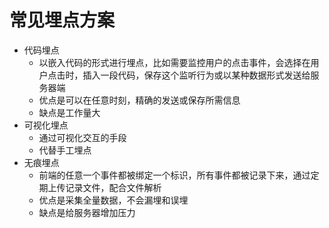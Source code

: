 # 常见埋点方案
- 代码埋点
  - 以嵌入代码的形式进行埋点，比如需要监控用户的点击事件，会选择在用户点击时，插入一段代码，保存这个监听行为或以某种数据形式发送给服务器端
  - 优点是可以在任意时刻，精确的发送或保存所需信息
  - 缺点是工作量大
- 可视化埋点
  - 通过可视化交互的手段
  - 代替手工埋点
- 无痕埋点
  - 前端的任意一个事件都被绑定一个标识，所有事件都被记录下来，通过定期上传记录文件，配合文件解析
  - 优点是采集全量数据，不会漏埋和误埋
  - 缺点是给服务器增加压力